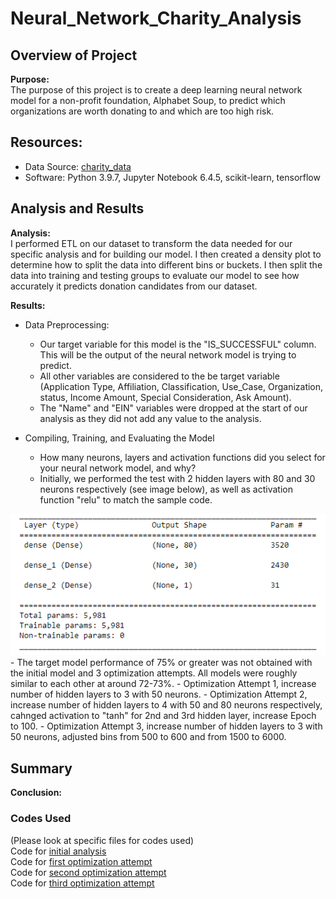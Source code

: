 # Neural_Network_Charity_Analysis

## Overview of Project  

**Purpose:**  
The purpose of this project is to create a deep learning neural network model for a non-profit foundation, Alphabet Soup, to predict which organizations are worth donating to and which are too high risk.  

## Resources:  
- Data Source: [charity_data](https://github.com/tonywang3571/Neural_Network_Charity_Analysis/blob/master/Resources/charity_data.csv)  
- Software: Python 3.9.7, Jupyter Notebook 6.4.5, scikit-learn, tensorflow  

## Analysis and Results  

**Analysis:**  
I performed ETL on our dataset to transform the data needed for our specific analysis and for building our model. I then created a density plot to determine how to split the data into different bins or buckets. I then split the data into training and testing groups to evaluate our model to see how accurately it predicts donation candidates from our dataset.  

**Results:**  
- Data Preprocessing:  
  - Our target variable for this model is the "IS_SUCCESSFUL" column. This will be the output of the neural network model is trying to predict.  
  - All other variables are considered to the be target variable (Application Type, Affiliation, Classification, Use_Case, Organization, status, Income Amount, Special Consideration, Ask Amount).  
  - The "Name" and "EIN" variables were dropped at the start of our analysis as they did not add any value to the analysis.  

- Compiling, Training, and Evaluating the Model  
  - How many neurons, layers and activation functions did you select for your neural network model, and why?  
  - Initially, we performed the test with 2 hidden layers with 80 and 30 neurons respectively (see image below), as well as activation function "relu" to match the sample code.  
<img src="Resources/initial_model.PNG">  
  - The target model performance of 75% or greater was not obtained with the initial model and 3 optimization attempts. All models were roughly similar to each other at around 72-73%.  
  - Optimization Attempt 1, increase number of hidden layers to 3 with 50 neurons.  
  - Optimization Attempt 2, increase number of hidden layers to 4 with 50 and 80 neurons respectively, cahnged activation to "tanh" for 2nd and 3rd hidden layer, increase Epoch to 100.    
  - Optimization Attempt 3, increase number of hidden layers to 3 with 50 neurons, adjusted bins from 500 to 600 and from 1500 to 6000.  


## Summary  

**Conclusion:**  

### Codes Used  
(Please look at specific files for codes used)  
Code for [initial analysis](https://github.com/tonywang3571/Neural_Network_Charity_Analysis/blob/master/AlphabetSoupCharity.ipynb)  
Code for [first optimization attempt](https://github.com/tonywang3571/Neural_Network_Charity_Analysis/blob/master/AlphabetSoupCharity_Optimization1.ipynb)  
Code for [second optimization attempt](https://github.com/tonywang3571/Neural_Network_Charity_Analysis/blob/master/AlphabetSoupCharity_Optimization2.ipynb)  
Code for [third optimization attempt](https://github.com/tonywang3571/Neural_Network_Charity_Analysis/blob/master/AlphabetSoupCharity_Optimization3.ipynb)  